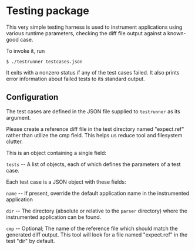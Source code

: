 # Testing package
This very simple testing harness is used to instrument applications using various
runtime parameters, checking the diff file output against a known-good case.

To invoke it, run
```
$ ./testrunner testcases.json
```
It exits with a nonzero status if any of the test cases failed. It also prints error information
about failed tests to its standard output.

## Configuration
The test cases are defined in the JSON file supplied to `testrunner` as its argument. 

Please create a reference diff file in the test directory named "expect.ref" rather than utilize the cmp field. This helps us reduce tool and filesystem clutter.

This is an object containing a single field:

`tests` -- A list of objects, each of which defines the parameters of a test case.

Each test case is a JSON object with these fields:

`name` -- If present, override the default application name in the instrumented application

`dir` -- The directory (absolute or relative to the `parser` directory) where the instrumented application can be found.

`cmp` -- Optional; The name of the reference file which should match the generated diff output. This tool will look for a file named "expect.ref" in the test "dir" by default.
